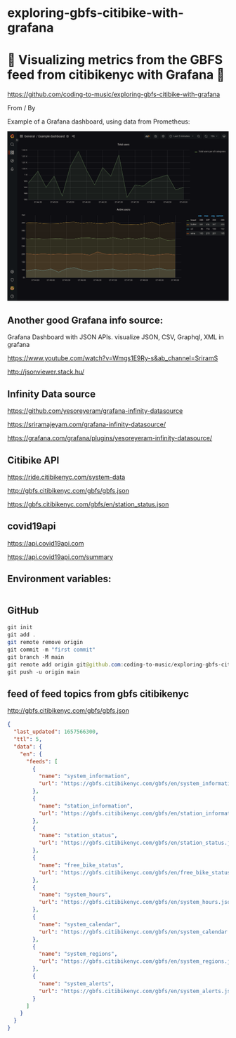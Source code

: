 # exploring-gbfs-citibike-with-grafana

# 🚀 Visualizing metrics from the GBFS feed from citibikenyc with Grafana 🚀

https://github.com/coding-to-music/exploring-gbfs-citibike-with-grafana

From / By

Example of a Grafana dashboard, using data from Prometheus:

![Grafana screenshot](https://github.com/coding-to-music/exploring-gbfs-citibike-with-grafana/blob/main/images/example-dashboard.png?raw=true)

## Another good Grafana info source:

Grafana Dashboard with JSON APIs. visualize JSON, CSV, Graphql, XML in grafana

https://www.youtube.com/watch?v=Wmgs1E9Ry-s&ab_channel=SriramS

http://jsonviewer.stack.hu/

## Infinity Data source

https://github.com/yesoreyeram/grafana-infinity-datasource

https://sriramajeyam.com/grafana-infinity-datasource/

https://grafana.com/grafana/plugins/yesoreyeram-infinity-datasource/

## Citibike API

https://ride.citibikenyc.com/system-data

http://gbfs.citibikenyc.com/gbfs/gbfs.json

https://gbfs.citibikenyc.com/gbfs/en/station_status.json

## covid19api

https://api.covid19api.com

https://api.covid19api.com/summary

## Environment variables:

```java

```

## GitHub

```java
git init
git add .
git remote remove origin
git commit -m "first commit"
git branch -M main
git remote add origin git@github.com:coding-to-music/exploring-gbfs-citibike-with-grafana.git
git push -u origin main
```

## feed of feed topics from gbfs citibikenyc

http://gbfs.citibikenyc.com/gbfs/gbfs.json

```json
{
  "last_updated": 1657566300,
  "ttl": 5,
  "data": {
    "en": {
      "feeds": [
        {
          "name": "system_information",
          "url": "https://gbfs.citibikenyc.com/gbfs/en/system_information.json"
        },
        {
          "name": "station_information",
          "url": "https://gbfs.citibikenyc.com/gbfs/en/station_information.json"
        },
        {
          "name": "station_status",
          "url": "https://gbfs.citibikenyc.com/gbfs/en/station_status.json"
        },
        {
          "name": "free_bike_status",
          "url": "https://gbfs.citibikenyc.com/gbfs/en/free_bike_status.json"
        },
        {
          "name": "system_hours",
          "url": "https://gbfs.citibikenyc.com/gbfs/en/system_hours.json"
        },
        {
          "name": "system_calendar",
          "url": "https://gbfs.citibikenyc.com/gbfs/en/system_calendar.json"
        },
        {
          "name": "system_regions",
          "url": "https://gbfs.citibikenyc.com/gbfs/en/system_regions.json"
        },
        {
          "name": "system_alerts",
          "url": "https://gbfs.citibikenyc.com/gbfs/en/system_alerts.json"
        }
      ]
    }
  }
}
```
